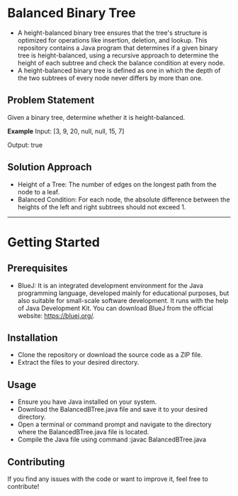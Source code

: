 # **Balanced Binary Tree**

- A height-balanced binary tree ensures that the tree's structure is optimized for operations like insertion, deletion, and lookup. This repository contains a Java program that determines if a given binary tree is height-balanced, using a recursive approach to determine the height of each subtree and check the balance condition at every node. 
- A height-balanced binary tree is defined as one in which the depth of the two subtrees of every node never differs by more than one.

## **Problem Statement**

Given a binary tree, determine whether it is height-balanced.

**Example**
Input: [3, 9, 20, null, null, 15, 7]

Output: true

## **Solution Approach**
* Height of a Tree: The number of edges on the longest path from the node to a leaf.
* Balanced Condition: For each node, the absolute difference between the heights of the left and right subtrees should not exceed 1.
____________________________________________________________________________________________________________________________________________________________________

# **Getting Started**

## **Prerequisites**
* BlueJ: It is an integrated development environment for the Java programming language, developed mainly for educational purposes, but also suitable for small-scale software development. It runs with the help of Java Development Kit. You can download BlueJ from the official website: https://bluej.org/.

## **Installation**
* Clone the repository or download the source code as a ZIP file.
* Extract the files to your desired directory.

## **Usage**
* Ensure you have Java installed on your system.
* Download the BalancedBTree.java file and save it to your desired directory.
* Open a terminal or command prompt and navigate to the directory where the BalancedBTree.java file is located.
* Compile the Java file using command :javac BalancedBTree.java

## **Contributing**

If you find any issues with the code or want to improve it, feel free to contribute! 

